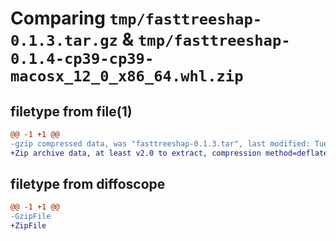 # Comparing `tmp/fasttreeshap-0.1.3.tar.gz` & `tmp/fasttreeshap-0.1.4-cp39-cp39-macosx_12_0_x86_64.whl.zip`

## filetype from file(1)

```diff
@@ -1 +1 @@
-gzip compressed data, was "fasttreeshap-0.1.3.tar", last modified: Tue Nov 29 01:40:47 2022, max compression
+Zip archive data, at least v2.0 to extract, compression method=deflate
```

## filetype from diffoscope

```diff
@@ -1 +1 @@
-GzipFile
+ZipFile
```

